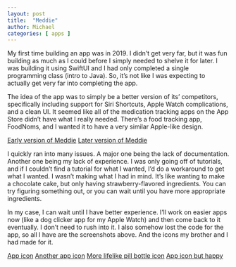 ```yaml
---
layout: post
title:  "Meddie"
author: Michael
categories: [ apps ]
---
```

My first time building an app was in 2019. I didn’t get very far, but it was fun building as much as I could before I simply needed to shelve it for later. I was building it using SwiftUI and I had only completed a single programming class (intro to Java). So, it’s not like I was expecting to actually get very far into completing the app.

The idea of the app was to simply be a better version of its’ competitors, specifically including support for Siri Shortcuts, Apple Watch complications, and a clean UI. It seemed like all of the medication tracking apps on the App Store didn’t have what I really needed. There’s a food tracking app, FoodNoms, and I wanted it to have a very similar Apple-like design. 

[Early version of Meddie](assets/meddie/meddieEarly.jpeg)
[Later version of Meddie](assets/meddie/meddieLater.jpeg)

I quickly ran into many issues. A major one being the lack of documentation. Another one being my lack of experience. I was only going off of tutorials, and if I couldn’t find a tutorial for what I wanted, I’d do a workaround to get what I wanted. I wasn’t making what I had in mind. It’s like wanting to make a chocolate cake, but only having strawberry-flavored ingredients. You can try figuring something out, or you can wait until you have more appropriate ingredients.

In my case, I can wait until I have better experience. I’ll work on easier apps now (like a dog clicker app for my Apple Watch) and then come back to it eventually. I don’t need to rush into it. I also somehow lost the code for the app, so all I have are the screenshots above. And the icons my brother and I had made for it.

[App icon](assets/meddie/meddie_icon-whitefill.png) [Another app icon](assets/meddie/meddie_icon-grey.png) [More lifelike pill bottle icon](assets/meddie/meddie_icon_old.png) [App icon but happy](assets/meddie/meddie_icon-new.png)
